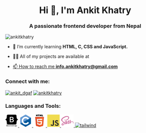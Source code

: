 <h1 align="center">Hi 👋, I'm Ankit Khatry</h1>
<h3 align="center">A passionate frontend developer from Nepal</h3>

<p align="left"> <img src="https://komarev.com/ghpvc/?username=ankitkhatry&label=Profile%20views&color=0e75b6&style=flat" alt="ankitkhatry" /> </p>

- 🌱 I’m currently learning **HTML, C, CSS and JavaScript.**

- 👨‍💻 All of my projects are available at <a href="https://www.ankitak.com.np" target="blank">

- 📫 How to reach me **info.ankitkhatry@gmail.com**

<h3 align="left">Connect with me:</h3>
<p align="left">
<a href="https://instagram.com/ankit_dgaf" target="blank"><img align="center" src="https://raw.githubusercontent.com/rahuldkjain/github-profile-readme-generator/master/src/images/icons/Social/instagram.svg" alt="ankit_dgaf" height="30" width="40" /></a>
<a href="https://www.behance.net/ankitkhatry" target="blank"><img align="center" src="https://raw.githubusercontent.com/rahuldkjain/github-profile-readme-generator/master/src/images/icons/Social/behance.svg" alt="ankitkhatry" height="30" width="40" /></a>
</p>

<h3 align="left">Languages and Tools:</h3>
<p align="left"> <a href="https://getbootstrap.com" target="_blank" rel="noreferrer"> <img src="https://raw.githubusercontent.com/devicons/devicon/master/icons/bootstrap/bootstrap-plain-wordmark.svg" alt="bootstrap" width="40" height="40"/> </a> <a href="https://www.cprogramming.com/" target="_blank" rel="noreferrer"> <img src="https://raw.githubusercontent.com/devicons/devicon/master/icons/c/c-original.svg" alt="c" width="40" height="40"/> </a> <a href="https://www.w3.org/html/" target="_blank" rel="noreferrer"> <img src="https://raw.githubusercontent.com/devicons/devicon/master/icons/html5/html5-original-wordmark.svg" alt="html5" width="40" height="40"/> </a> <a href="https://developer.mozilla.org/en-US/docs/Web/JavaScript" target="_blank" rel="noreferrer"> <img src="https://raw.githubusercontent.com/devicons/devicon/master/icons/javascript/javascript-original.svg" alt="javascript" width="40" height="40"/> </a> <a href="https://sass-lang.com" target="_blank" rel="noreferrer"> <img src="https://raw.githubusercontent.com/devicons/devicon/master/icons/sass/sass-original.svg" alt="sass" width="40" height="40"/> </a> <a href="https://tailwindcss.com/" target="_blank" rel="noreferrer"> <img src="https://www.vectorlogo.zone/logos/tailwindcss/tailwindcss-icon.svg" alt="tailwind" width="40" height="40"/> </a> </p>
